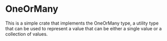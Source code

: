 # OneOrMany

This is a simple crate that implements the OneOrMany type, a utility type that can be used to represent a value that can be either a single value or a collection of values.

